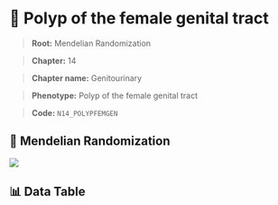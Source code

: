 # 🧪 Polyp of the female genital tract

> **Root:** Mendelian Randomization

> **Chapter:** 14  

> **Chapter name:** Genitourinary

> **Phenotype:** Polyp of the female genital tract  

> **Code:** `N14_POLYPFEMGEN`

## 🧬 Mendelian Randomization  

<img src="/MR/Figures/Forward/N14_POLYPFEMGEN.png"/>

## 📊 Data Table

<CsvTableMRF src="/MR/Data/Forward/N14_POLYPFEMGEN.csv"/>

